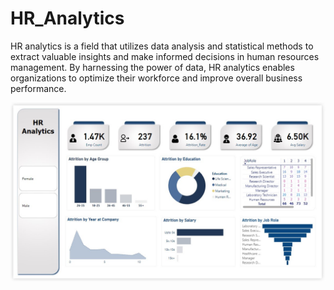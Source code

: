 # HR_Analytics
HR analytics is a field that utilizes data analysis and statistical methods to extract valuable insights and make informed decisions in human resources management. By harnessing the power of data, HR analytics enables organizations to optimize their workforce and improve overall business performance.


![logo](https://github.com/RamVish1997/HR_Analytics/blob/main/HR%20Analytics.jpg)

